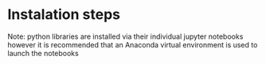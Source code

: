 # Instalation steps

Note: python libraries are installed via their individual jupyter notebooks however it is recommended that an Anaconda virtual environment is used to launch the notebooks